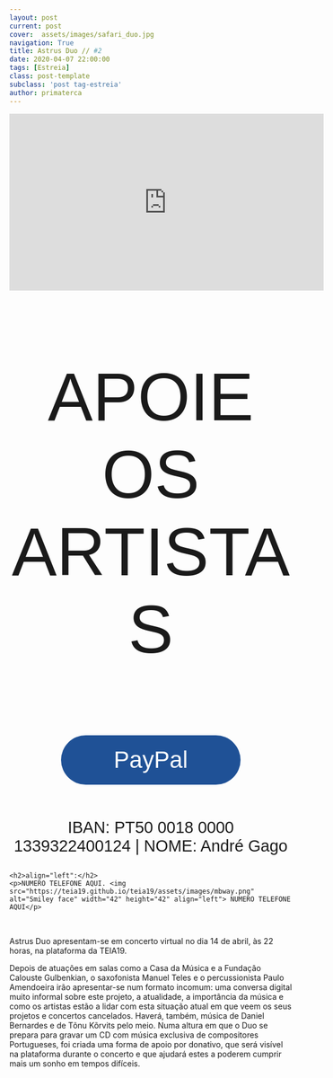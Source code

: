 ```yaml
---
layout: post
current: post
cover:  assets/images/safari_duo.jpg
navigation: True
title: Astrus Duo // #2
date: 2020-04-07 22:00:00
tags: [Estreia]
class: post-template
subclass: 'post tag-estreia'
author: primaterca
---
```


<iframe width="560" height="315" src="https://www.youtube.com/embed/mtma1y7Y7b8?rel=0&amp;autoplay=1&amp;controls=0&amp;showinfo=0" frameborder="0" allow="accelerometer; autoplay; encrypted-media; gyroscope; picture-in-picture" allowfullscreen></iframe>

<style>
    .button {
      margin: auto;  
      display: block;
      border-radius: 70px;
      background-color: #1F5196;
      border: none;
      color: #FFFFFF;
      text-align: center;
      font-family: "Verdana", sans-serif;
      font-size: 2.6rem;
      padding: 20px;
      width: 20rem;
      transition: all 0.5s;
      cursor: pointer;
    }
    
    .button span {
      cursor: pointer;
      display: inline-block;
      position: relative;
      transition: 0.5s;
    }
    
    .button span:after {
      content: '\00bb';
      position: absolute;
      opacity: 0;
      top: 0;
      right: -20px;
      transition: 0.5s;
    }
    
    .button:hover span {
      padding-right: 25px;
    }
    
    .button:hover span:after {
      opacity: 1;
      right: 0;
       display: inline-block;
    }

    .apoia {
        font-family: "Avant Garde", Avantgarde, "Century Gothic", CenturyGothic, "AppleGothic", sans-serif;
        font-size: 3vmax;
        text-align: center;
        text-transform: uppercase;
        text-rendering: optimizeLegibility;
    }

    .iban{
      text-align: center;
      font-family: "Verdana", sans-serif;
      font-size: 1.8rem;
      padding-top: 2rem;
    }

</style>

<div>
    <p class = "apoia">Apoie os artistas</p> 
    <button class="button" onclick="window.location.href = 'https://www.paypal.com/cgi-bin/webscr?cmd=_s-xclick&hosted_button_id=XYFVBTWZ9BF8Y&source=url';"><span>PayPal </span></button> 
    <p class="iban">IBAN: PT50 0018 0000 1339322400124        |        NOME: André Gago</p>


    <h2>align="left":</h2>
    <p>NUMERO TELEFONE AQUI. <img src="https://teia19.github.io/teia19/assets/images/mbway.png" alt="Smiley face" width="42" height="42" align="left"> NUMERO TELEFONE AQUI</p>

</div>



<br>

Astrus Duo apresentam-se em concerto virtual no dia 14 de abril, às 22 horas, na plataforma da TEIA19.

Depois de atuações em salas como a Casa da Música e a Fundação Calouste Gulbenkian, o saxofonista Manuel Teles e o percussionista Paulo Amendoeira irão apresentar-se num formato incomum: uma conversa digital muito informal sobre este projeto, a atualidade, a importância da música e como os artistas estão a lidar com esta situação atual em que veem os seus projetos e concertos cancelados. Haverá, também, música de Daniel Bernardes e de Tõnu Kõrvits pelo meio. 
Numa altura em que o Duo se prepara para gravar um CD com música exclusiva de compositores Portugueses, foi criada uma forma de apoio por donativo, que será visível na plataforma durante o concerto e que ajudará estes a poderem cumprir mais um sonho em tempos difíceis.